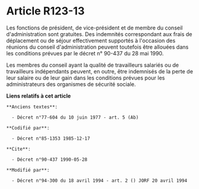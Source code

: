 # Article R123-13

Les fonctions de président, de vice-président et de membre du conseil d'administration sont gratuites. Des indemnités
correspondant aux frais de déplacement ou de séjour effectivement supportés à l'occasion des réunions du conseil
d'administration peuvent toutefois être allouées dans les conditions prévues par le décret n° 90-437 du 28 mai 1990.

Les membres du conseil ayant la qualité de travailleurs salariés ou de travailleurs indépendants peuvent, en outre, être
indemnisés de la perte de leur salaire ou de leur gain dans les conditions prévues pour les administrateurs des organismes de
sécurité sociale.

**Liens relatifs à cet article**

	**Anciens textes**:

	  - Décret n°77-604 du 10 juin 1977 - art. 5 (Ab)

	**Codifié par**:

	  - Décret n°85-1353 1985-12-17

	**Cite**:

	  - Décret n°90-437 1990-05-28

	**Modifié par**:

	  - Décret n°94-300 du 18 avril 1994 - art. 2 () JORF 20 avril 1994
